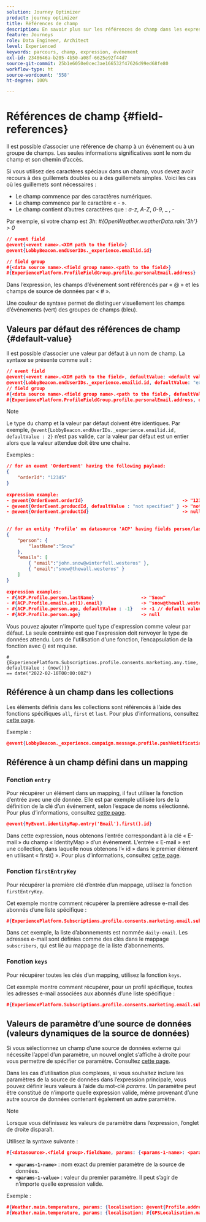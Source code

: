 ```yaml
---
solution: Journey Optimizer
product: journey optimizer
title: Références de champ
description: En savoir plus sur les références de champ dans les expressions avancées
feature: Journeys
role: Data Engineer, Architect
level: Experienced
keywords: parcours, champ, expression, événement
exl-id: 2348646a-b205-4b50-a08f-6625e92f44d7
source-git-commit: 25b1e6050e0cec3ae166532f47626d99ed68fe80
workflow-type: ht
source-wordcount: '558'
ht-degree: 100%

---
```


# Références de champ {#field-references}

Il est possible d’associer une référence de champ à un événement ou à un groupe de champs. Les seules informations significatives sont le nom du champ et son chemin d’accès.

Si vous utilisez des caractères spéciaux dans un champ, vous devez avoir recours à des guillemets doubles ou à des guillemets simples. Voici les cas où les guillemets sont nécessaires :

* Le champ commence par des caractères numériques.
* Le champ commence par le caractère « - ».
* Le champ contient d’autres caractères que : _a_-_z_, _A_-_Z_, _0_-_9_, _ , _-_

Par exemple, si votre champ est _3h_: _#{OpenWeather.weatherData.rain.&#39;3h&#39;} > 0_

```json
// event field
@event{<event name>.<XDM path to the field>}
@event{LobbyBeacon.endUserIDs._experience.emailid.id}

// field group
#{<data source name>.<field group name>.<path to the field>}
#{ExperiencePlatform.ProfileFieldGroup.profile.personalEmail.address}
```

Dans l’expression, les champs d’événement sont référencés par « @ » et les champs de source de données par « # ».

Une couleur de syntaxe permet de distinguer visuellement les champs d’événements (vert) des groupes de champs (bleu).

## Valeurs par défaut des références de champ {#default-value}

Il est possible d’associer une valeur par défaut à un nom de champ. La syntaxe se présente comme suit :

```json
// event field
@event{<event name>.<XDM path to the field>, defaultValue: <default value expression>}
@event{LobbyBeacon.endUserIDs._experience.emailid.id, defaultValue: "example@adobe.com"}
// field group
#{<data source name>.<field group name>.<path to the field>, defaultValue: <default value expression>}
#{ExperiencePlatform.ProfileFieldGroup.profile.personalEmail.address, defaultValue: "example@adobe.com"}
```

>[!NOTE]
>
>Le type du champ et la valeur par défaut doivent être identiques. Par exemple, `@event{LobbyBeacon.endUserIDs._experience.emailid.id, defaultValue : 2}` n’est pas valide, car la valeur par défaut est un entier alors que la valeur attendue doit être une chaîne.

Exemples :

```json
// for an event 'OrderEvent' having the following payload:
{
    "orderId": "12345"
}
 
expression example:
- @event{OrderEvent.orderId}                                    -> "12345"
- @event{OrderEvent.producdId, defaultValue : "not specified" } -> "not specified" // default value, productId is not a field present in the payload
- @event{OrderEvent.productId}                                  -> null
 
 
// for an entity 'Profile' on datasource 'ACP' having fields person/lastName, with fetched data such as:
{
    "person": {
        "lastName":"Snow"
    },
    "emails": [
        { "email":"john.snow@winterfell.westeros" },
        { "email":"snow@thewall.westeros" }
    ]
}
 
expression examples:
- #{ACP.Profile.person.lastName}                 -> "Snow"
- #{ACP.Profile.emails.at(1).email}              -> "snow@thewall.westeros"
- #{ACP.Profile.person.age, defaultValue : -1}   -> -1 // default value, age is not a field present in the payload
- #{ACP.Profile.person.age}                      -> null
```

Vous pouvez ajouter n&#39;importe quel type d&#39;expression comme valeur par défaut. La seule contrainte est que l&#39;expression doit renvoyer le type de données attendu. Lors de l&#39;utilisation d&#39;une fonction, l’encapsulation de la fonction avec () est requise.

```
#{ExperiencePlatform.Subscriptions.profile.consents.marketing.any.time, defaultValue : (now())} 
== date("2022-02-10T00:00:00Z")
```

## Référence à un champ dans les collections

Les éléments définis dans les collections sont référencés à l’aide des fonctions spécifiques `all`, `first` et `last`. Pour plus d’informations, consultez [cette page](../expression/collection-management-functions.md).

Exemple :

```json
@event{LobbyBeacon._experience.campaign.message.profile.pushNotificationTokens.all()
```

## Référence à un champ défini dans un mapping

### Fonction `entry`

Pour récupérer un élément dans un mapping, il faut utiliser la fonction d’entrée avec une clé donnée. Elle est par exemple utilisée lors de la définition de la clé d’un événement, selon l’espace de noms sélectionné. Pour plus d’informations, consultez [cette page](../../event/about-creating.md#select-the-namespace).

```json
@event{MyEvent.identityMap.entry('Email').first().id}
```

Dans cette expression, nous obtenons l’entrée correspondant à la clé « E-mail » du champ « IdentityMap » d’un événement. L’entrée « E-mail » est une collection, dans laquelle nous obtenons l’« id » dans le premier élément en utilisant « first() ». Pour plus d’informations, consultez [cette page](../expression/collection-management-functions.md).

### Fonction `firstEntryKey`

Pour récupérer la première clé d’entrée d’un mappage, utilisez la fonction `firstEntryKey`. 

Cet exemple montre comment récupérer la première adresse e-mail des abonnés d’une liste spécifique :

```json
#{ExperiencePlatform.Subscriptions.profile.consents.marketing.email.subscriptions.entry('daily-email').subscribers.firstEntryKey()}
```

Dans cet exemple, la liste d’abonnements est nommée `daily-email`. Les adresses e-mail sont définies comme des clés dans le mappage `subscribers`, qui est lié au mappage de la liste d’abonnements. 

### Fonction `keys`

Pour récupérer toutes les clés d’un mapping, utilisez la fonction `keys`. 

Cet exemple montre comment récupérer, pour un profil spécifique, toutes les adresses e-mail associées aux abonnés d’une liste spécifique :

```json
#{ExperiencePlatform.Subscriptions.profile.consents.marketing.email.subscriptions.entry('daily-mail').subscribers.keys()
```

## Valeurs de paramètre d’une source de données (valeurs dynamiques de la source de données)

Si vous sélectionnez un champ d’une source de données externe qui nécessite l’appel d’un paramètre, un nouvel onglet s’affiche à droite pour vous permettre de spécifier ce paramètre. Consultez [cette page](../expression/expressionadvanced.md).

Dans les cas d’utilisation plus complexes, si vous souhaitez inclure les paramètres de la source de données dans l’expression principale, vous pouvez définir leurs valeurs à l’aide du mot-clé _params_. Un paramètre peut être constitué de n’importe quelle expression valide, même provenant d’une autre source de données contenant également un autre paramètre.

>[!NOTE]
>
>Lorsque vous définissez les valeurs de paramètre dans l’expression, l’onglet de droite disparaît. 

Utilisez la syntaxe suivante :

```json
#{<datasource>.<field group>.fieldName, params: {<params-1-name>: <params-1-value>, <params-2-name>: <params-2-value>}}
```

* **`<params-1-name>`** : nom exact du premier paramètre de la source de données.
* **`<params-1-value>`** : valeur du premier paramètre. Il peut s’agir de n’importe quelle expression valide.

Exemple :

```json
#{Weather.main.temperature, params: {localisation: @event{Profile.address.localisation}}}
#{Weather.main.temperature, params: {localisation: #{GPSLocalisation.main.coordinates, params: {city: @event{Profile.address.city}}}}}
```
